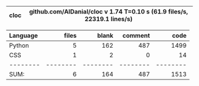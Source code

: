 cloc|github.com/AlDanial/cloc v 1.74  T=0.10 s (61.9 files/s, 22319.1 lines/s)
--- | ---

Language|files|blank|comment|code
:-------|-------:|-------:|-------:|-------:
Python|5|162|487|1499
CSS|1|2|0|14
--------|--------|--------|--------|--------
SUM:|6|164|487|1513
